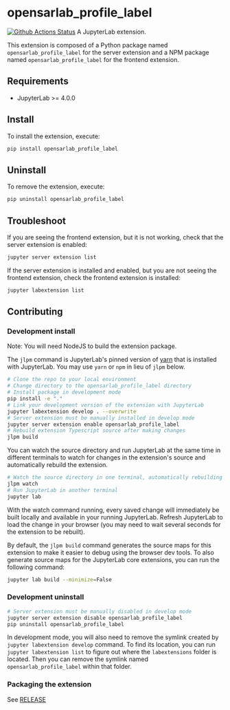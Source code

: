 # opensarlab_profile_label

[![Github Actions Status](https://github.com/ASFOpenSARlab/opensarlab-extensions/blob/main/README.md/workflows/Build/badge.svg)](https://github.com/ASFOpenSARlab/opensarlab-extensions/blob/main/README.md/actions/workflows/build.yml)
A JupyterLab extension.

This extension is composed of a Python package named `opensarlab_profile_label`
for the server extension and a NPM package named `opensarlab_profile_label`
for the frontend extension.

## Requirements

- JupyterLab >= 4.0.0

## Install

To install the extension, execute:

```bash
pip install opensarlab_profile_label
```

## Uninstall

To remove the extension, execute:

```bash
pip uninstall opensarlab_profile_label
```

## Troubleshoot

If you are seeing the frontend extension, but it is not working, check
that the server extension is enabled:

```bash
jupyter server extension list
```

If the server extension is installed and enabled, but you are not seeing
the frontend extension, check the frontend extension is installed:

```bash
jupyter labextension list
```

## Contributing

### Development install

Note: You will need NodeJS to build the extension package.

The `jlpm` command is JupyterLab's pinned version of
[yarn](https://yarnpkg.com/) that is installed with JupyterLab. You may use
`yarn` or `npm` in lieu of `jlpm` below.

```bash
# Clone the repo to your local environment
# Change directory to the opensarlab_profile_label directory
# Install package in development mode
pip install -e "."
# Link your development version of the extension with JupyterLab
jupyter labextension develop . --overwrite
# Server extension must be manually installed in develop mode
jupyter server extension enable opensarlab_profile_label
# Rebuild extension Typescript source after making changes
jlpm build
```

You can watch the source directory and run JupyterLab at the same time in different terminals to watch for changes in the extension's source and automatically rebuild the extension.

```bash
# Watch the source directory in one terminal, automatically rebuilding when needed
jlpm watch
# Run JupyterLab in another terminal
jupyter lab
```

With the watch command running, every saved change will immediately be built locally and available in your running JupyterLab. Refresh JupyterLab to load the change in your browser (you may need to wait several seconds for the extension to be rebuilt).

By default, the `jlpm build` command generates the source maps for this extension to make it easier to debug using the browser dev tools. To also generate source maps for the JupyterLab core extensions, you can run the following command:

```bash
jupyter lab build --minimize=False
```

### Development uninstall

```bash
# Server extension must be manually disabled in develop mode
jupyter server extension disable opensarlab_profile_label
pip uninstall opensarlab_profile_label
```

In development mode, you will also need to remove the symlink created by `jupyter labextension develop`
command. To find its location, you can run `jupyter labextension list` to figure out where the `labextensions`
folder is located. Then you can remove the symlink named `opensarlab_profile_label` within that folder.

### Packaging the extension

See [RELEASE](RELEASE.md)
